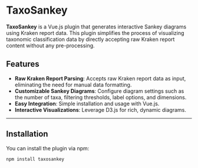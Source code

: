 # TaxoSankey

**TaxoSankey** is a Vue.js plugin that generates interactive Sankey diagrams using Kraken report data. This plugin simplifies the process of visualizing taxonomic classification data by directly accepting raw Kraken report content without any pre-processing.

## Features

- **Raw Kraken Report Parsing**: Accepts raw Kraken report data as input, eliminating the need for manual data formatting.
- **Customizable Sankey Diagrams**: Configure diagram settings such as the number of taxa, filtering thresholds, label options, and dimensions.
- **Easy Integration**: Simple installation and usage with Vue.js.
- **Interactive Visualizations**: Leverage D3.js for rich, dynamic diagrams.

---

## Installation

You can install the plugin via npm:

```bash
npm install taxosankey
